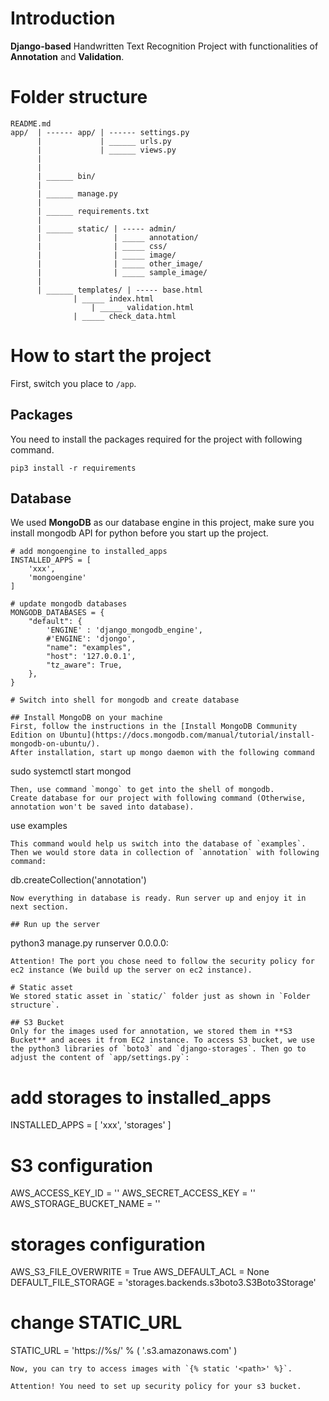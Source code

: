 # Introduction
**Django-based** Handwritten Text Recognition Project with functionalities of **Annotation** and **Validation**.

# Folder structure
```
README.md
app/  | ------ app/ | ------ settings.py
      |             | ______ urls.py
      |	            | ______ views.py
      |
      |
      | ______ bin/
      |
      | ______ manage.py
      |
      | ______ requirements.txt
      |
      | ______ static/ | ----- admin/
      |	               | _____ annotation/
      |                | _____ css/
      |                | _____ image/
      |                | _____ other_image/
      |                | _____ sample_image/
      |
      | ______ templates/ | ----- base.html
	 		  | _____ index.html
		          | _____ validation.html
			  | _____ check_data.html
```

# How to start the project
First, switch you place to `/app`.

## Packages
You need to install the packages required for the project with following command.
```
pip3 install -r requirements
```

## Database
We used **MongoDB** as our database engine in this project, make sure you install mongodb API for python before you start up the project.
```
# add mongoengine to installed_apps
INSTALLED_APPS = [
	'xxx',
	'mongoengine'
]

# update mongodb databases
MONGODB_DATABASES = {
    "default": {
        'ENGINE' : 'django_mongodb_engine',
        #'ENGINE': 'djongo',
        "name": "examples",
        "host": '127.0.0.1',
        "tz_aware": True,
    },
}

# Switch into shell for mongodb and create database

## Install MongoDB on your machine
First, follow the instructions in the [Install MongoDB Community Edition on Ubuntu](https://docs.mongodb.com/manual/tutorial/install-mongodb-on-ubuntu/).  
After installation, start up mongo daemon with the following command
```
sudo systemctl start mongod
```
Then, use command `mongo` to get into the shell of mongodb.  
Create database for our project with following command (Otherwise, annotation won't be saved into database).  
```
use examples
```
This command would help us switch into the database of `examples`.  
Then we would store data in collection of `annotation` with following command:  
```
db.createCollection('annotation')
```
Now everything in database is ready. Run server up and enjoy it in next section.

## Run up the server
```
python3 manage.py runserver 0.0.0.0:<port-you-want-to-open>
```
Attention! The port you chose need to follow the security policy for ec2 instance (We build up the server on ec2 instance).

# Static asset
We stored static asset in `static/` folder just as shown in `Folder structure`.  

## S3 Bucket
Only for the images used for annotation, we stored them in **S3 Bucket** and acees it from EC2 instance. To access S3 bucket, we use the python3 libraries of `boto3` and `django-storages`. Then go to adjust the content of `app/settings.py`:  
```
# add storages to installed_apps
INSTALLED_APPS = [
	'xxx',
	'storages'
]

# S3 configuration
AWS_ACCESS_KEY_ID = '<find-you-key-id>'
AWS_SECRET_ACCESS_KEY = '<find-your-access-key>'
AWS_STORAGE_BUCKET_NAME = '<bucket-name>'

# storages configuration
AWS_S3_FILE_OVERWRITE = True
AWS_DEFAULT_ACL = None
DEFAULT_FILE_STORAGE = 'storages.backends.s3boto3.S3Boto3Storage'

# change STATIC_URL
STATIC_URL = 'https://%s/' % ( '<bucket-name>.s3.amazonaws.com' )
````
Now, you can try to access images with `{% static '<path>' %}`.

Attention! You need to set up security policy for your s3 bucket.
